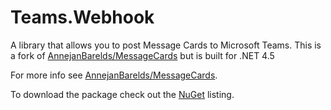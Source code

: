 # Teams.Webhook

A library that allows you to post Message Cards to Microsoft Teams. This is a fork of [AnnejanBarelds/MessageCards](https://github.com/AnnejanBarelds/MessageCards) but is built for .NET 4.5

For more info see [AnnejanBarelds/MessageCards](https://github.com/AnnejanBarelds/MessageCards).

To download the package check out the [NuGet](https://www.nuget.org/packages/Teams.Webhook/0.1.0) listing.

